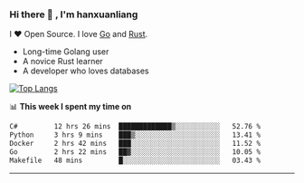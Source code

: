 ### Hi there 👋 , I'm hanxuanliang

<!--
**hanxuanliang/hanxuanliang** is a ✨ _special_ ✨ repository because its `README.md` (this file) appears on your GitHub profile.

Here are some ideas to get you started:

- 🔭 I’m currently working on ...
- 🌱 I’m currently learning ...
- 👯 I’m looking to collaborate on ...
- 🤔 I’m looking for help with ...
- 💬 Ask me about ...
- 📫 How to reach me: ...
- 😄 Pronouns: ...
- ⚡ Fun fact: ...
-->
I ❤ Open Source. I love [Go](https://golang.org) and [Rust](https://www.rust-lang.org/zh-CN/).

* Long-time Golang user
* A novice Rust learner
* A developer who loves databases

[![Top Langs](https://github-readme-stats.vercel.app/api?username=hanxuanliang&show_icons=true&count_private=true&line_height=40)](https://github.com/anuraghazra/github-readme-stats)

📊 **This week I spent my time on**
<!--START_SECTION:waka-->

```txt
C#         12 hrs 26 mins  █████████████▒░░░░░░░░░░░   52.76 %
Python     3 hrs 9 mins    ███▒░░░░░░░░░░░░░░░░░░░░░   13.41 %
Docker     2 hrs 42 mins   ███░░░░░░░░░░░░░░░░░░░░░░   11.52 %
Go         2 hrs 22 mins   ██▓░░░░░░░░░░░░░░░░░░░░░░   10.05 %
Makefile   48 mins         █░░░░░░░░░░░░░░░░░░░░░░░░   03.43 %
```

<!--END_SECTION:waka-->

***
